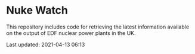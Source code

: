 # Nuke Watch

This repository includes code for retrieving the latest information available on the output of EDF nuclear power plants in the UK.

Last updated: 2021-04-13 06:13
